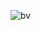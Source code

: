 ![bv](https://user-images.githubusercontent.com/86796541/218206945-8709a9fe-db44-45b9-9cee-44f636300e73.png)
